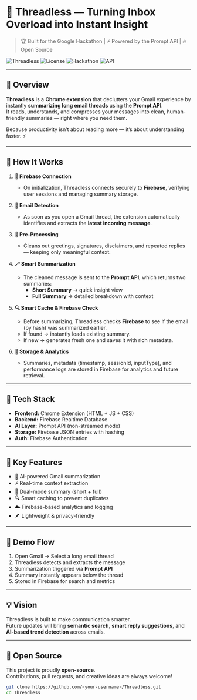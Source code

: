 # 💌 Threadless — Turning Inbox Overload into Instant Insight  
> 🏆 Built for the Google Hackathon | ⚡ Powered by the Prompt API | 🔥 Open Source

![Threadless](https://img.shields.io/badge/Threadless-Open_Source-blue?style=for-the-badge)
![License](https://img.shields.io/badge/license-MIT-green?style=for-the-badge)
![Hackathon](https://img.shields.io/badge/Built_For-Google_Hackathon-red?style=for-the-badge)
![API](https://img.shields.io/badge/Powered_By-Prompt_API-orange?style=for-the-badge)

---

## 🚀 Overview  
**Threadless** is a **Chrome extension** that declutters your Gmail experience by instantly **summarizing long email threads** using the **Prompt API**.  
It reads, understands, and compresses your messages into clean, human-friendly summaries — right where you need them.  

Because productivity isn’t about reading more — it’s about understanding faster. ⚡  

---

## 🧠 How It Works  

1. **🔐 Firebase Connection**  
   - On initialization, Threadless connects securely to **Firebase**, verifying user sessions and managing summary storage.

2. **📩 Email Detection**  
   - As soon as you open a Gmail thread, the extension automatically identifies and extracts the **latest incoming message**.

3. **🧾 Pre-Processing**  
   - Cleans out greetings, signatures, disclaimers, and repeated replies — keeping only meaningful context.

4. **🪄 Smart Summarization**  
   - The cleaned message is sent to the **Prompt API**, which returns two summaries:  
     - **Short Summary** → quick insight view  
     - **Full Summary** → detailed breakdown with context  

5. **🔍 Smart Cache & Firebase Check**  
   - Before summarizing, Threadless checks **Firebase** to see if the email (by hash) was summarized earlier.  
   - If found → instantly loads existing summary.  
   - If new → generates fresh one and saves it with rich metadata.

6. **💾 Storage & Analytics**  
   - Summaries, metadata (timestamp, sessionId, inputType), and performance logs are stored in Firebase for analytics and future retrieval.

---

## 🧩 Tech Stack  

- **Frontend:** Chrome Extension (HTML + JS + CSS)  
- **Backend:** Firebase Realtime Database  
- **AI Layer:** Prompt API (non-streamed mode)  
- **Storage:** Firebase JSON entries with hashing  
- **Auth:** Firebase Authentication  

---

## 🌈 Key Features  

- 🧠 AI-powered Gmail summarization  
- ⚡ Real-time context extraction  
- 💬 Dual-mode summary (short + full)  
- 🔍 Smart caching to prevent duplicates  
- ☁️ Firebase-based analytics and logging  
- 🪶 Lightweight & privacy-friendly  

---

## 🧪 Demo Flow  

1. Open Gmail → Select a long email thread  
2. Threadless detects and extracts the message  
3. Summarization triggered via **Prompt API**  
4. Summary instantly appears below the thread  
5. Stored in Firebase for search and metrics  

---

## 💡 Vision  

Threadless is built to make communication smarter.  
Future updates will bring **semantic search**, **smart reply suggestions**, and **AI-based trend detection** across emails.  

---

## 👐 Open Source  

This project is proudly **open-source**.  
Contributions, pull requests, and creative ideas are always welcome!  

```bash
git clone https://github.com/<your-username>/Threadless.git
cd Threadless
